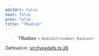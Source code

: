 ```yaml
---
editUrl: false
next: false
prev: false
title: "TRadian"
---
```


> **TRadian** = `Nominal`\<`number`, `Radian`\>

Defined in: [src/typedefs.ts:26](https://github.com/fabricjs/fabric.js/blob/fea1b29b7495d9634e300bd4bfa43de097745805/src/typedefs.ts#L26)
